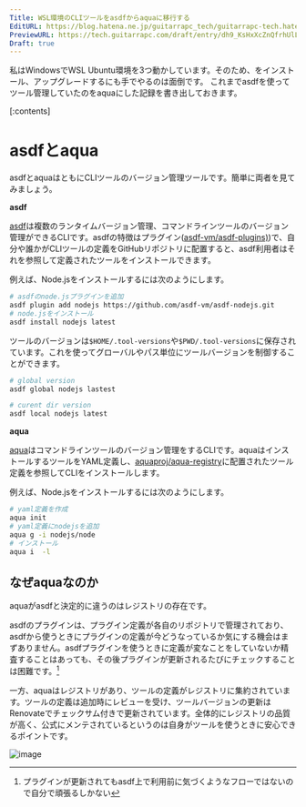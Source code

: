 ```yaml
---
Title: WSL環境のCLIツールをasdfからaquaに移行する
EditURL: https://blog.hatena.ne.jp/guitarrapc_tech/guitarrapc-tech.hatenablog.com/atom/entry/6802418398319065657
PreviewURL: https://tech.guitarrapc.com/draft/entry/dh9_KsHxXcZnQfrhUlLdeLZn9qQ
Draft: true
---
```


私はWindowsでWSL Ubuntu環境を3つ動かしています。そのため、をインストール、アップグレードするにも手でやるのは面倒です。
これまでasdfを使ってツール管理していたのをaquaにした記録を書き出しておきます。

[:contents]

# asdfとaqua

asdfとaquaはともにCLIツールのバージョン管理ツールです。簡単に両者を見てみましょう。

**asdf**

[asdf](https://github.com/asdf-vm/asdf)は複数のランタイムバージョン管理、コマンドラインツールのバージョン管理ができるCLIです。asdfの特徴はプラグイン([asdf-vm/asdf-plugins)](https://github.com/asdf-vm/asdf-plugins))で、自分や誰かがCLIツールの定義をGitHubリポジトリに配置すると、asdf利用者はそれを参照して定義されたツールをインストールできます。

例えば、Node.jsをインストールするには次のようにします。

```sh
# asdfのnode.jsプラグインを追加
asdf plugin add nodejs https://github.com/asdf-vm/asdf-nodejs.git
# node.jsをインストール
asdf install nodejs latest
```

ツールのバージョンは`$HOME/.tool-versions`や`$PWD/.tool-versions`に保存されています。これを使ってグローバルやパス単位にツールバージョンを制御することができます。

```sh
# global version
asdf global nodejs lastest

# curent dir version
asdf local nodejs latest
```

**aqua**

[aqua](https://github.com/aquaproj/aqua)はコマンドラインツールのバージョン管理をするCLIです。aquaはインストールするツールをYAML定義し、[aquaproj/aqua-registry](https://github.com/aquaproj/aqua-registry)に配置されたツール定義を参照してCLIをインストールします。

例えば、Node.jsをインストールするには次のようにします。

```sh
# yaml定義を作成
aqua init
# yaml定義にnodejsを追加
aqua g -i nodejs/node
# インストール
aqua i  -l
```

## なぜaquaなのか

aquaがasdfと決定的に違うのはレジストリの存在です。

asdfのプラグインは、プラグイン定義が各自のリポジトリで管理されており、asdfから使うときにプラグインの定義が今どうなっているか気にする機会はまずありません。asdfプラグインを使うときに定義が変なことをしていないか精査することはあっても、その後プラグインが更新されるたびにチェックすることは困難です。[^1]

一方、aquaはレジストリがあり、ツールの定義がレジストリに集約されています。ツールの定義は追加時にレビューを受け、ツールバージョンの更新はRenovateでチェックサム付きで更新されています。全体的にレジストリの品質が高く、公式にメンテされているというのは自身がツールを使うときに安心できるポイントです。


![image](https://github.com/user-attachments/assets/4b6ab0b9-ee25-4983-87ff-6d7caabb1ab7)


[^1]: プラグインが更新されてもasdf上で利用前に気づくようなフローではないので自分で頑張るしかない
